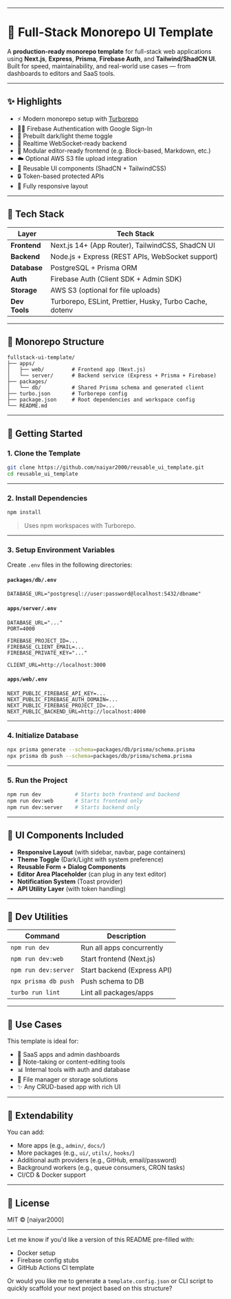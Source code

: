 
---

# 🧱 Full-Stack Monorepo UI Template

A **production-ready monorepo template** for full-stack web applications using **Next.js**, **Express**, **Prisma**, **Firebase Auth**, and **Tailwind/ShadCN UI**. Built for speed, maintainability, and real-world use cases — from dashboards to editors and SaaS tools.

---

## ✨ Highlights

* ⚡ Modern monorepo setup with [Turborepo](https://turbo.build/repo)
* 🧑‍🚀 Firebase Authentication with Google Sign-In
* 🎨 Prebuilt dark/light theme toggle
* 💬 Realtime WebSocket-ready backend
* 🧠 Modular editor-ready frontend (e.g. Block-based, Markdown, etc.)
* ☁️ Optional AWS S3 file upload integration
* 🧩 Reusable UI components (ShadCN + TailwindCSS)
* 🔒 Token-based protected APIs
* 📱 Fully responsive layout

---

## 🧱 Tech Stack

| Layer         | Tech Stack                                              |
| ------------- | ------------------------------------------------------- |
| **Frontend**  | Next.js 14+ (App Router), TailwindCSS, ShadCN UI        |
| **Backend**   | Node.js + Express (REST APIs, WebSocket support)        |
| **Database**  | PostgreSQL + Prisma ORM                                 |
| **Auth**      | Firebase Auth (Client SDK + Admin SDK)                  |
| **Storage**   | AWS S3 (optional for file uploads)                      |
| **Dev Tools** | Turborepo, ESLint, Prettier, Husky, Turbo Cache, dotenv |

---

## 📁 Monorepo Structure

```
fullstack-ui-template/
├── apps/
│   ├── web/         # Frontend app (Next.js)
│   └── server/      # Backend service (Express + Prisma + Firebase)
├── packages/
│   └── db/          # Shared Prisma schema and generated client
├── turbo.json       # Turborepo config
├── package.json     # Root dependencies and workspace config
└── README.md
```

---

## 🚀 Getting Started

### 1. Clone the Template

```bash
git clone https://github.com/naiyar2000/reusable_ui_template.git
cd reusable_ui_template
```

---

### 2. Install Dependencies

```bash
npm install
```

> Uses npm workspaces with Turborepo.

---

### 3. Setup Environment Variables

Create `.env` files in the following directories:

#### `packages/db/.env`

```env
DATABASE_URL="postgresql://user:password@localhost:5432/dbname"
```

#### `apps/server/.env`

```env
DATABASE_URL="..."
PORT=4000

FIREBASE_PROJECT_ID=...
FIREBASE_CLIENT_EMAIL=...
FIREBASE_PRIVATE_KEY="..."

CLIENT_URL=http://localhost:3000
```

#### `apps/web/.env`

```env
NEXT_PUBLIC_FIREBASE_API_KEY=...
NEXT_PUBLIC_FIREBASE_AUTH_DOMAIN=...
NEXT_PUBLIC_FIREBASE_PROJECT_ID=...
NEXT_PUBLIC_BACKEND_URL=http://localhost:4000
```

---

### 4. Initialize Database

```bash
npx prisma generate --schema=packages/db/prisma/schema.prisma
npx prisma db push --schema=packages/db/prisma/schema.prisma
```

---

### 5. Run the Project

```bash
npm run dev           # Starts both frontend and backend
npm run dev:web       # Starts frontend only
npm run dev:server    # Starts backend only
```

---

## 🧩 UI Components Included

* **Responsive Layout** (with sidebar, navbar, page containers)
* **Theme Toggle** (Dark/Light with system preference)
* **Reusable Form + Dialog Components**
* **Editor Area Placeholder** (can plug in any text editor)
* **Notification System** (Toast provider)
* **API Utility Layer** (with token handling)

---

## 🧪 Dev Utilities

| Command              | Description                 |
| -------------------- | --------------------------- |
| `npm run dev`        | Run all apps concurrently   |
| `npm run dev:web`    | Start frontend (Next.js)    |
| `npm run dev:server` | Start backend (Express API) |
| `npx prisma db push` | Push schema to DB           |
| `turbo run lint`     | Lint all packages/apps      |

---

## 🧩 Use Cases

This template is ideal for:

* 🚀 SaaS apps and admin dashboards
* 🧠 Note-taking or content-editing tools
* 📊 Internal tools with auth and database
* 📁 File manager or storage solutions
* ✨ Any CRUD-based app with rich UI

---

## 🧰 Extendability

You can add:

* More apps (e.g., `admin/`, `docs/`)
* More packages (e.g., `ui/`, `utils/`, `hooks/`)
* Additional auth providers (e.g., GitHub, email/password)
* Background workers (e.g., queue consumers, CRON tasks)
* CI/CD & Docker support

---

## 📄 License

MIT © \[naiyar2000]

---

Let me know if you'd like a version of this README pre-filled with:

* Docker setup
* Firebase config stubs
* GitHub Actions CI template

Or would you like me to generate a `template.config.json` or CLI script to quickly scaffold your next project based on this structure?
